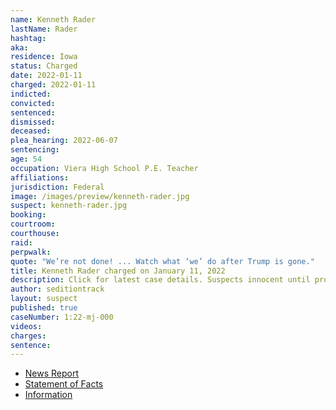 ```yaml
---
name: Kenneth Rader
lastName: Rader
hashtag:
aka:
residence: Iowa
status: Charged
date: 2022-01-11
charged: 2022-01-11
indicted:
convicted:
sentenced:
dismissed:
deceased:
plea_hearing: 2022-06-07
sentencing:
age: 54
occupation: Viera High School P.E. Teacher
affiliations:
jurisdiction: Federal
image: /images/preview/kenneth-rader.jpg
suspect: kenneth-rader.jpg
booking:
courtroom:
courthouse:
raid:
perpwalk:
quote: "We’re not done! ... Watch what ‘we’ do after Trump is gone."
title: Kenneth Rader charged on January 11, 2022
description: Click for latest case details. Suspects innocent until proven guilty.
author: seditiontrack
layout: suspect
published: true
caseNumber: 1:22-mj-000
videos:
charges:
sentence:
---
```


- [News Report](https://www.mynews13.com/fl/orlando/news/2021/07/07/kenneth-reda-viera-high-school-teacher-charged-in-capitol-riot-investigation)
- [Statement of Facts](https://www.justice.gov/usao-dc/case-multi-defendant/file/1481456/download)
- [Information](https://extremism.gwu.edu/sites/g/files/zaxdzs2191/f/Kenneth%20Rader%20Information.pdf)
